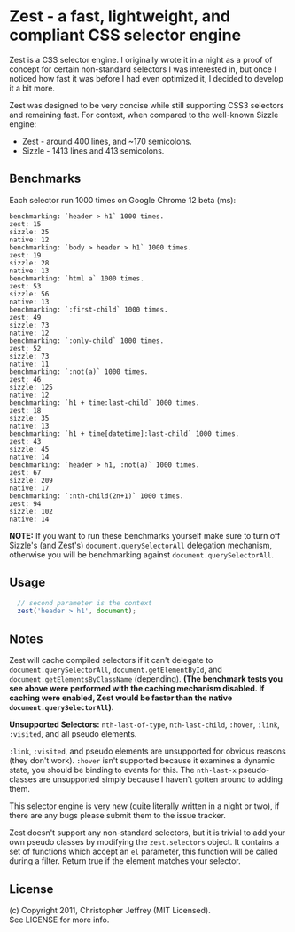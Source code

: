 # Zest - a fast, lightweight, and compliant CSS selector engine

Zest is a CSS selector engine. I originally wrote it in a night as a proof of 
concept for certain non-standard selectors I was interested in, but once I 
noticed how fast it was before I had even optimized it, I decided to develop it 
a bit more.

Zest was designed to be very concise while still supporting CSS3 selectors 
and remaining fast. For context, when compared to the well-known Sizzle engine: 

- Zest - around 400 lines, and ~170 semicolons.
- Sizzle - 1413 lines and 413 semicolons.

## Benchmarks

Each selector run 1000 times on Google Chrome 12 beta (ms):

    benchmarking: `header > h1` 1000 times.
    zest: 15
    sizzle: 25
    native: 12
    benchmarking: `body > header > h1` 1000 times.
    zest: 19
    sizzle: 28
    native: 13
    benchmarking: `html a` 1000 times.
    zest: 53
    sizzle: 56
    native: 13
    benchmarking: `:first-child` 1000 times.
    zest: 49
    sizzle: 73
    native: 12
    benchmarking: `:only-child` 1000 times.
    zest: 52
    sizzle: 73
    native: 11
    benchmarking: `:not(a)` 1000 times.
    zest: 46
    sizzle: 125
    native: 12
    benchmarking: `h1 + time:last-child` 1000 times.
    zest: 18
    sizzle: 35
    native: 13
    benchmarking: `h1 + time[datetime]:last-child` 1000 times.
    zest: 43
    sizzle: 45
    native: 14
    benchmarking: `header > h1, :not(a)` 1000 times.
    zest: 67
    sizzle: 209
    native: 17
    benchmarking: `:nth-child(2n+1)` 1000 times.
    zest: 94
    sizzle: 102
    native: 14

__NOTE:__ If you want to run these benchmarks yourself make sure to turn off 
Sizzle's (and Zest's) `document.querySelectorAll` delegation mechanism, 
otherwise you will be benchmarking against `document.querySelectorAll`.

## Usage

``` js
  // second parameter is the context
  zest('header > h1', document); 
```

## Notes

Zest will cache compiled selectors if it can't delegate to 
`document.querySelectorAll`, `document.getElementById`, and 
`document.getElementsByClassName` (depending). __(The benchmark tests you see 
above were performed with the caching mechanism disabled. If caching were 
enabled, Zest would be faster than the native `document.querySelectorAll`).__

__Unsupported Selectors:__ `nth-last-of-type`, `nth-last-child`, `:hover`, 
`:link`, `:visited`, and all pseudo elements.

`:link`, `:visited`, and pseudo elements are unsupported for obvious reasons 
(they don't work). `:hover` isn't supported because it examines a dynamic state, 
you should be binding to events for this. The `nth-last-x` pseudo-classes are 
unsupported simply because I haven't gotten around to adding them.

This selector engine is very new (quite literally written in a night or two), 
if there are any bugs please submit them to the issue tracker. 

Zest doesn't support any non-standard selectors, but it is trivial to add 
your own pseudo classes by modifying the `zest.selectors` object. It contains 
a set of functions which accept an `el` parameter, this function will be called 
during a filter. Return true if the element matches your selector. 

## License

(c) Copyright 2011, Christopher Jeffrey (MIT Licensed).  
See LICENSE for more info.